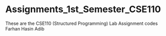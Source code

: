 <h1>Assignments_1st_Semester_CSE110</h1>

These are the CSE110 (Structured Programming) Lab Assignment codes
<br>
Farhan Hasin Adib
